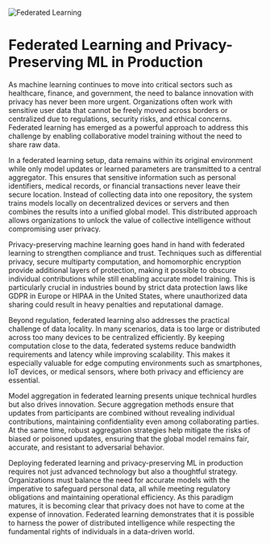![Federated Learning](https://www.dailydoseofds.com/content/images/2023/11/Screen-Recording-2023-11-13-at-1.46.14-PM.gif)

# Federated Learning and Privacy-Preserving ML in Production

As machine learning continues to move into critical sectors such as healthcare, finance, and government, the need to balance innovation with privacy has never been more urgent. Organizations often work with sensitive user data that cannot be freely moved across borders or centralized due to regulations, security risks, and ethical concerns. Federated learning has emerged as a powerful approach to address this challenge by enabling collaborative model training without the need to share raw data.

In a federated learning setup, data remains within its original environment while only model updates or learned parameters are transmitted to a central aggregator. This ensures that sensitive information such as personal identifiers, medical records, or financial transactions never leave their secure location. Instead of collecting data into one repository, the system trains models locally on decentralized devices or servers and then combines the results into a unified global model. This distributed approach allows organizations to unlock the value of collective intelligence without compromising user privacy.

Privacy-preserving machine learning goes hand in hand with federated learning to strengthen compliance and trust. Techniques such as differential privacy, secure multiparty computation, and homomorphic encryption provide additional layers of protection, making it possible to obscure individual contributions while still enabling accurate model training. This is particularly crucial in industries bound by strict data protection laws like GDPR in Europe or HIPAA in the United States, where unauthorized data sharing could result in heavy penalties and reputational damage.

Beyond regulation, federated learning also addresses the practical challenge of data locality. In many scenarios, data is too large or distributed across too many devices to be centralized efficiently. By keeping computation close to the data, federated systems reduce bandwidth requirements and latency while improving scalability. This makes it especially valuable for edge computing environments such as smartphones, IoT devices, or medical sensors, where both privacy and efficiency are essential.

Model aggregation in federated learning presents unique technical hurdles but also drives innovation. Secure aggregation methods ensure that updates from participants are combined without revealing individual contributions, maintaining confidentiality even among collaborating parties. At the same time, robust aggregation strategies help mitigate the risks of biased or poisoned updates, ensuring that the global model remains fair, accurate, and resistant to adversarial behavior.

Deploying federated learning and privacy-preserving ML in production requires not just advanced technology but also a thoughtful strategy. Organizations must balance the need for accurate models with the imperative to safeguard personal data, all while meeting regulatory obligations and maintaining operational efficiency. As this paradigm matures, it is becoming clear that privacy does not have to come at the expense of innovation. Federated learning demonstrates that it is possible to harness the power of distributed intelligence while respecting the fundamental rights of individuals in a data-driven world.
